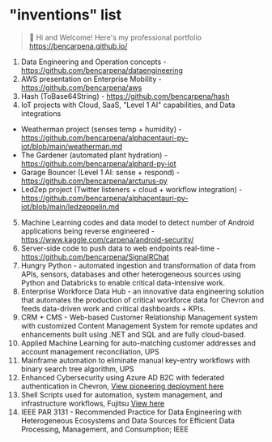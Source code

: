 # "inventions" list
> 👋 Hi and Welcome! Here's my professional portfolio https://bencarpena.github.io/

1. Data Engineering and Operation concepts - https://github.com/bencarpena/dataengineering
2. AWS presentation on Enterprise Mobility - https://github.com/bencarpena/aws
3. Hash (ToBase64String) - https://github.com/bencarpena/hash
4. IoT projects with Cloud, SaaS, "Level 1 AI" capabilities, and Data integrations
* Weatherman project (senses temp + humidity) - https://github.com/bencarpena/alphacentauri-py-iot/blob/main/weatherman.md
* The Gardener (automated plant hydration) - https://github.com/bencarpena/alphard-py-iot
* Garage Bouncer (Level 1 AI: sense + respond) - https://github.com/bencarpena/arcturus-py
* LedZep project (Twitter listeners + cloud + workflow integration) - https://github.com/bencarpena/alphacentauri-py-iot/blob/main/ledzeppelin.md
5. Machine Learning codes and data model to detect number of Android applications being reverse engineered - https://www.kaggle.com/carpena/android-security/
6. Server-side code to push data to web endpoints real-time - https://github.com/bencarpena/SignalRChat
7. Hungry Python - automated ingestion and transformation of data from APIs, sensors, databases and other heterogeneous sources using Python and Databricks to enable critical data-intensive work.
8. Enterprise Workforce Data Hub - an innovative data engineering solution that automates the production of critical workforce data for Chevron and feeds data-driven work and critical dashboards + KPIs.
9. CRM + CMS - Web-based Customer Relationship Management system with customized Content Management System for remote updates and enhancements built using .NET and SQL and are fully cloud-based.
10. Applied Machine Learning for auto-matching customer addresses and account management reconciliation, UPS
11. Mainframe automation to eliminate manual key-entry workflows with binary search tree algorithm, UPS
12. Enhanced Cybersecurity using Azure AD B2C with federated authentication in Chevron, [View pioneering deployment here](https://chevroncorporation.ease.apperian.com/)
13. Shell Scripts used for automation, system management, and infrastructure workflows, Fujitsu [View here](https://github.com/bencarpena/binsh)
14. IEEE PAR 3131 - Recommended Practice for Data Engineering with Heterogeneous Ecosystems and Data Sources for Efficient Data Processing, Management, and Consumption; IEEE
